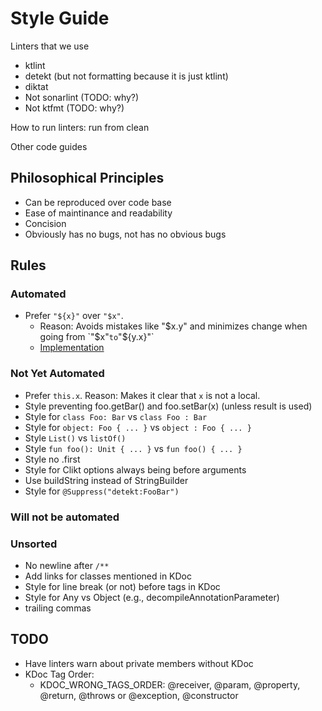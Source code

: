 # Style Guide

Linters that we use
- ktlint
- detekt (but not formatting because it is just ktlint)
- diktat
- Not sonarlint (TODO: why?)
- Not ktfmt (TODO: why?)

How to run linters: run from clean

Other code guides

## Philosophical Principles

- Can be reproduced over code base
- Ease of maintinance and readability
- Concision
- Obviously has no bugs, not has no obvious bugs

## Rules

### Automated

- Prefer `"${x}"` over `"$x"`.
  - Reason: Avoids mistakes like "$x.y" and minimizes change when going from `"$x"` to `"${y.x}"`
  - [Implementation](../buildSrc/src/main/kotlin/org/michaeldadams/ktlint/LongStringTemplateRule.kt)

### Not Yet Automated

- Prefer `this.x`.  Reason: Makes it clear that `x` is not a local.
- Style preventing foo.getBar() and foo.setBar(x) (unless result is used)
- Style for `class Foo: Bar` vs `class Foo : Bar`
- Style for `object: Foo { ... }` vs `object : Foo { ... }`
- Style `List()` vs `listOf()`
- Style `fun foo(): Unit { ... }` vs `fun foo() { ... }`
- Style no .first
- Style for Clikt options always being before arguments
- Use buildString instead of StringBuilder
- Style for `@Suppress("detekt:FooBar")`

### Will not be automated

### Unsorted

- No newline after `/**`
- Add links for classes mentioned in KDoc
- Style for line break (or not) before tags in KDoc
- Style for Any vs Object (e.g., decompileAnnotationParameter)
- trailing commas

## TODO

- Have linters warn about private members without KDoc
- KDoc Tag Order:
  - KDOC_WRONG_TAGS_ORDER: @receiver, @param, @property, @return, @throws or @exception, @constructor
